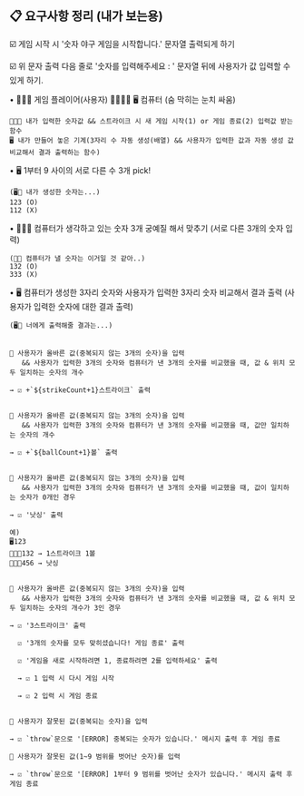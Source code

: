 ## 📋 요구사항 정리 (내가 보는용)

☑️ 게임 시작 시 '숫자 야구 게임을 시작합니다.' 문자열 출력되게 하기

☑️ 위 문자 출력 다음 줄로 '숫자를 입력해주세요 : ' 문자열 뒤에 사용자가 값 입력할 수 있게 하기.

• 👩🏻‍💻 게임 플레이어(사용자) 🤜🏻💥🥊 🖥️ 컴퓨터 (숨 막히는 눈치 싸움)

    👩🏻‍💻 내가 입력한 숫자값 && 스트라이크 시 새 게임 시작(1) or 게임 종료(2) 입력값 받는 함수
    🖥️ 내가 만들어 놓은 기계(3자리 수 자동 생성(배열) && 사용자가 입력한 값과 자동 생성 값 비교해서 결과 출력하는 함수)

• 🖥️ 1부터 9 사이의 서로 다른 수 3개 pick!

    (🖥️💭 내가 생성한 숫자는...)
    123 (O)
    112 (X)

• 👩🏻‍💻 컴퓨터가 생각하고 있는 숫자 3개 궁예질 해서 맞추기 (서로 다른 3개의 숫자 입력)

    (🤔💭 컴퓨터가 낼 숫자는 이거일 것 같아..)
    132 (O)
    333 (X)

• 🖥️ 컴퓨터가 생성한 3자리 숫자와 사용자가 입력한 3자리 숫자 비교해서 결과 출력 (사용자가 입력한 숫자에 대한 결과 출력)

    (🖥️💭 너에게 출력해줄 결과는...)


    💭 사용자가 올바른 값(중복되지 않는 3개의 숫자)을 입력
       && 사용자가 입력한 3개의 숫자와 컴퓨터가 낸 3개의 숫자를 비교했을 때, 값 & 위치 모두 일치하는 숫자의 개수

    → ☑️ +`${strikeCount+1}스트라이크` 출력


    💭 사용자가 올바른 값(중복되지 않는 3개의 숫자)을 입력
       && 사용자가 입력한 3개의 숫자와 컴퓨터가 낸 3개의 숫자를 비교했을 때, 값만 일치하는 숫자의 개수

    → ☑️ +`${ballCount+1}볼` 출력


    💭 사용자가 올바른 값(중복되지 않는 3개의 숫자)을 입력
       && 사용자가 입력한 3개의 숫자와 컴퓨터가 낸 3개의 숫자를 비교했을 때, 값이 일치하는 숫자가 0개인 경우

    → ☑️ '낫싱' 출력

    예)
    🖥️123
    👩🏻‍💻132 → 1스트라이크 1볼
    👨🏻‍💻456 → 낫싱


    💭 사용자가 올바른 값(중복되지 않는 3개의 숫자)을 입력
       && 사용자가 입력한 3개의 숫자와 컴퓨터가 낸 3개의 숫자를 비교했을 때, 값 & 위치 모두 일치하는 숫자의 개수가 3인 경우

    → ☑️ '3스트라이크' 출력

      ☑️ '3개의 숫자를 모두 맞히셨습니다! 게임 종료' 출력

      ☑️ '게임을 새로 시작하려면 1, 종료하려면 2를 입력하세요' 출력

      → ☑️ 1 입력 시 다시 게임 시작

      → ☑️ 2 입력 시 게임 종료


    💭 사용자가 잘못된 값(중복되는 숫자)을 입력

    → ☑️ `throw`문으로 '[ERROR] 중복되는 숫자가 있습니다.' 메시지 출력 후 게임 종료

    💭 사용자가 잘못된 값(1~9 범위를 벗어난 숫자)를 입력

    → ☑️ `throw`문으로 '[ERROR] 1부터 9 범위를 벗어난 숫자가 있습니다.' 메시지 출력 후 게임 종료
